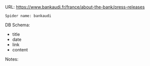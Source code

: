 URL: https://www.bankaudi.fr/france/about-the-bank/press-releases

    Spider name: bankaudi

DB Schema:
- title
- date
- link
- content

Notes:
